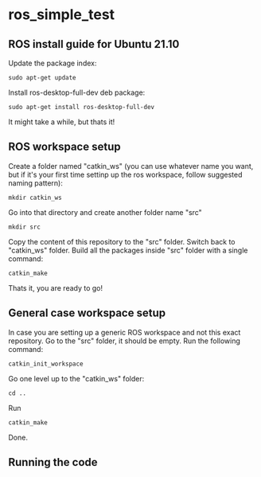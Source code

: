# ros_simple_test
## ROS install guide for Ubuntu 21.10
Update the package index:
```
sudo apt-get update
```
Install ros-desktop-full-dev deb package:
```
sudo apt-get install ros-desktop-full-dev
```

It might take a while, but thats it!

## ROS workspace setup
Create a folder named "catkin_ws" (you can use whatever name you want, but if it's your first time settinp up the ros workspace, follow suggested naming pattern):
```
mkdir catkin_ws
```
Go into that directory and create another folder name "src"
```
mkdir src
```
Copy the content of this repository to the "src" folder.
Switch back to "catkin_ws" folder.
Build all the packages inside "src" folder with a single command:
```
catkin_make
```
Thats it, you are ready to go!

## General case workspace setup
In case you are setting up a generic ROS workspace and not this exact repository.
Go to the "src" folder, it should be empty. Run the following command:
```
catkin_init_workspace
```
Go one level up to the "catkin_ws" folder:
```
cd ..
```
Run
```
catkin_make
```
Done.

## Running the code
